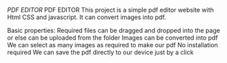 *PDF EDITOR*
PDF EDITOR
This project is a simple pdf editor website with Html CSS and javascript. It can convert images into pdf. 

Basic properties:
Required files can be dragged and dropped into the page or else can be uploaded from the folder
Images can be converted into pdf
We can select as many images as required to make our pdf
No installation  required
We can save the pdf directly to our device just by a click



